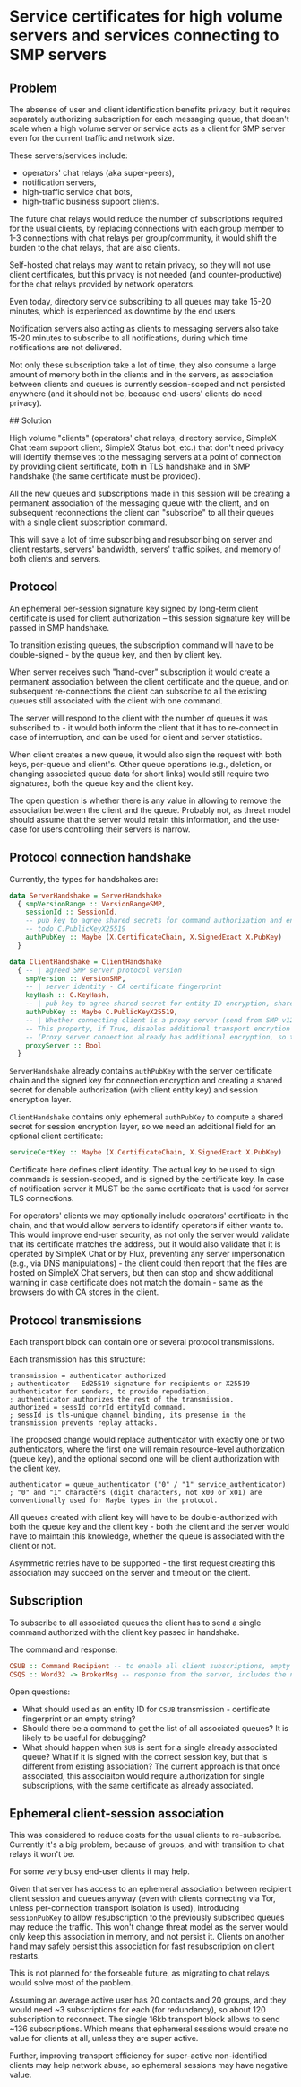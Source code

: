 # Service certificates for high volume servers and services connecting to SMP servers

## Problem

The absense of user and client identification benefits privacy, but it requires separately authorizing subscription for each messaging queue, that doesn't scale when a high volume server or service acts as a client for SMP server even for the current traffic and network size.

These servers/services include:
- operators' chat relays (aka super-peers),
- notification servers,
- high-traffic service chat bots,
- high-traffic business support clients.

The future chat relays would reduce the number of subscriptions required for the usual clients, by replacing connections with each group member to 1-3 connections with chat relays per group/community, it would shift the burden to the chat relays, that are also clients.

Self-hosted chat relays may want to retain privacy, so they will not use client certificates, but this privacy is not needed (and counter-productive) for the chat relays provided by network operators.

Even today, directory service subscribing to all queues may take 15-20 minutes, which is experienced as downtime by the end users.

Notification servers also acting as clients to messaging servers also take 15-20 minutes to subscribe to all notifications, during which time notifications are not delivered.

Not only these subscription take a lot of time, they also consume a large amount of memory both in the clients and in the servers, as association between clients and queues is currently session-scoped and not persisted anywhere (and it should not be, because end-users' clients do need privacy).

## Solution

High volume "clients" (operators' chat relays, directory service, SimpleX Chat team support client, SimpleX Status bot, etc.) that don't need privacy will identify themselves to the messaging servers at a point of connection by providing client sertificate, both in TLS handshake and in SMP handshake (the same certificate must be provided).

All the new queues and subscriptions made in this session will be creating a permanent association of the messaging queue with the client, and on subsequent reconnections the client can "subscribe" to all their queues with a single client subscription command.

This will save a lot of time subscribing and resubscribing on server and client restarts, servers' bandwidth, servers' traffic spikes, and memory of both clients and servers.

## Protocol

An ephemeral per-session signature key signed by long-term client certificate is used for client authorization – this session signature key will be passed in SMP handshake.

To transition existing queues, the subscription command will have to be double-signed - by the queue key, and then by client key.

When server receives such "hand-over" subscription it would create a permanent association between the client certificate and the queue, and on subsequent re-connections the client can subscribe to all the existing queues still associated with the client with one command.

The server will respond to the client with the number of queues it was subscribed to - it would both inform the client that it has to re-connect in case of interruption, and can be used for client and server statistics.

When client creates a new queue, it would also sign the request with both keys, per-queue and client's. Other queue operations (e.g., deletion, or changing associated queue data for short links) would still require two signatures, both the queue key and the client key.

The open question is whether there is any value in allowing to remove the association between the client and the queue. Probably not, as threat model should assume that the server would retain this information, and the use-case for users controlling their servers is narrow.

## Protocol connection handshake

Currently, the types for handshakes are:

```haskell
data ServerHandshake = ServerHandshake
  { smpVersionRange :: VersionRangeSMP,
    sessionId :: SessionId,
    -- pub key to agree shared secrets for command authorization and entity ID encryption.
    -- todo C.PublicKeyX25519
    authPubKey :: Maybe (X.CertificateChain, X.SignedExact X.PubKey)
  }

data ClientHandshake = ClientHandshake
  { -- | agreed SMP server protocol version
    smpVersion :: VersionSMP,
    -- | server identity - CA certificate fingerprint
    keyHash :: C.KeyHash,
    -- | pub key to agree shared secret for entity ID encryption, shared secret for command authorization is agreed using per-queue keys.
    authPubKey :: Maybe C.PublicKeyX25519,
    -- | Whether connecting client is a proxy server (send from SMP v12).
    -- This property, if True, disables additional transport encrytion inside TLS.
    -- (Proxy server connection already has additional encryption, so this layer is not needed there).
    proxyServer :: Bool
  }
```

`ServerHandshake` already contains `authPubKey` with the server certificate chain and the signed key for connection encryption and creating a shared secret for denable authorization (with client entity key) and session encryption layer.

`ClientHandshake` contains only ephemeral `authPubKey` to compute a shared secret for session encryption layer, so we need an additional field for an optional client certificate:

```haskell
serviceCertKey :: Maybe (X.CertificateChain, X.SignedExact X.PubKey)
```

Certificate here defines client identity. The actual key to be used to sign commands is session-scoped, and is signed by the certificate key. In case of notification server it MUST be the same certificate that is used for server TLS connections.  

For operators' clients we may optionally include operators' certificate in the chain, and that would allow servers to identify operators if either wants to. This would improve end-user security, as not only the server would validate that its certificate matches the address, but it would also validate that it is operated by SimpleX Chat or by Flux, preventing any server impersonation (e.g., via DNS manipulations) - the client could then report that the files are hosted on SimpleX Chat servers, but then can stop and show additional warning in case certificate does not match the domain - same as the browsers do with CA stores in the client.

## Protocol transmissions

Each transport block can contain one or several protocol transmissions.

Each transmission has this structure:

```abnf
transmission = authenticator authorized
; authenticator - Ed25519 signature for recipients or X25519 authenticator for senders, to provide repudiation.
; authenticator authorizes the rest of the transmission.
authorized = sessId corrId entityId command.
; sessId is tls-unique channel binding, its presense in the transmission prevents replay attacks.
```

The proposed change would replace authenticator with exactly one or two authenticators, where the first one will remain resource-level authorization (queue key), and the optional second one will be client authorization with the client key.

```abnf
authenticator = queue_authenticator ("0" / "1" service_authenticator)
; "0" and "1" characters (digit characters, not x00 or x01) are conventionally used for Maybe types in the protocol.
```

All queues created with client key will have to be double-authorized with both the queue key and the client key - both the client and the server would have to maintain this knowledge, whether the queue is associated with the client or not.

Asymmetric retries have to be supported - the first request creating this association may succeed on the server and timeout on the client.

## Subscription

To subscribe to all associated queues the client has to send a single command authorized with the client key passed in handshake.

The command and response:

```haskell
CSUB :: Command Recipient -- to enable all client subscriptions, empty entity ID in the transmission, signed by client key - it must be the same as was used in handover subscription signature.
CSQS :: Word32 -> BrokerMsg -- response from the server, includes the number of subscribed queues
```

Open questions:
- What should used as an entity ID for `CSUB` transmission - certificate fingerprint or an empty string?
- Should there be a command to get the list of all associated queues? It is likely to be useful for debugging?
- What should happen when `SUB` is sent for a single already associated queue? What if it is signed with the correct session key, but that is different from existing association? The current approach is that once associated, this associaiton would require authorization for single subscriptions, with the same certificate as already associated.

## Ephemeral client-session association

This was considered to reduce costs for the usual clients to re-subscribe. Currently it's a big problem, because of groups, and with transition to chat relays it won't be.

For some very busy end-user clients it may help.

Given that server has access to an ephemeral association between recipient client session and queues anyway (even with clients connecting via Tor, unless per-connection transport isolation is used), introducing `sessionPubKey` to allow resubscription to the previously subscribed queues may reduce the traffic. This won't change threat model as the server would only keep this association in memory, and not persist it. Clients on another hand may safely persist this association for fast resubscription on client restarts.

This is not planned for the forseable future, as migrating to chat relays would solve most of the problem.

Assuming an average active user has 20 contacts and 20 groups, and they would need ~3 subscriptions for each (for redundancy), so about 120 subscription to reconnect. The single 16kb transport block allows to send ~136 subscriptions. Which means that ephemeral sessions would create no value for clients at all, unless they are super active.

Further, improving transport efficiency for super-active non-identified clients may help network abuse, so ephemeral sessions may have negative value.
